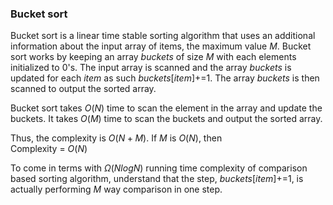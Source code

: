 ### Bucket sort
Bucket sort is a linear time stable sorting algorithm that uses an additional information about the input array of items, the maximum value $M$. Bucket sort works by keeping an array $buckets$ of size $M$ with each elements initialized to $0$'s. The input array is scanned and the array $buckets$ is updated for each $item$ as such $buckets[item] \mathrel{{+}{=}} 1$. The array $buckets$ is then scanned to output the sorted array.

Bucket sort takes $O(N)$ time to scan the element in the array and update the buckets. It takes $O(M)$ time to scan the buckets and output the sorted array.

Thus, the complexity is $O(N + M)$. If $M$ is $O(N)$, then  
Complexity = $O(N)$

To come in terms with $\Omega(NlogN)$ running time complexity of comparison based sorting algorithm, understand that the step, $buckets[item] \mathrel{{+}{=}} 1$, is actually performing $M$ way comparison in one step.
